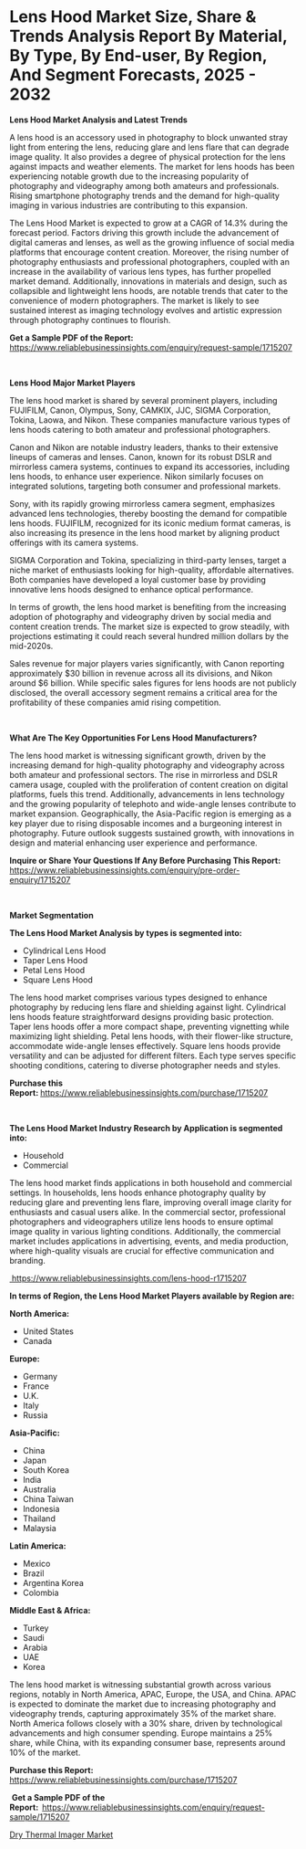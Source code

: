 <p><h1>Lens Hood Market Size, Share & Trends Analysis Report By Material, By Type, By End-user, By Region, And Segment Forecasts, 2025 - 2032</h1></p><p><strong>Lens Hood Market Analysis and Latest Trends</strong></p>
<p><p>A lens hood is an accessory used in photography to block unwanted stray light from entering the lens, reducing glare and lens flare that can degrade image quality. It also provides a degree of physical protection for the lens against impacts and weather elements. The market for lens hoods has been experiencing notable growth due to the increasing popularity of photography and videography among both amateurs and professionals. Rising smartphone photography trends and the demand for high-quality imaging in various industries are contributing to this expansion.</p><p>The Lens Hood Market is expected to grow at a CAGR of 14.3% during the forecast period. Factors driving this growth include the advancement of digital cameras and lenses, as well as the growing influence of social media platforms that encourage content creation. Moreover, the rising number of photography enthusiasts and professional photographers, coupled with an increase in the availability of various lens types, has further propelled market demand. Additionally, innovations in materials and design, such as collapsible and lightweight lens hoods, are notable trends that cater to the convenience of modern photographers. The market is likely to see sustained interest as imaging technology evolves and artistic expression through photography continues to flourish.</p></p>
<p><strong>Get a Sample PDF of the Report:&nbsp;</strong> <a href="https://www.reliablebusinessinsights.com/enquiry/request-sample/1715207?utm_campaign=2440&utm_medium=2&utm_source=Github&utm_content=ia&utm_term=28032025&utm_id=lens-hood">https://www.reliablebusinessinsights.com/enquiry/request-sample/1715207</a></p>
<p>&nbsp;</p>
<p><strong>Lens Hood Major Market Players</strong></p>
<p><p>The lens hood market is shared by several prominent players, including FUJIFILM, Canon, Olympus, Sony, CAMKIX, JJC, SIGMA Corporation, Tokina, Laowa, and Nikon. These companies manufacture various types of lens hoods catering to both amateur and professional photographers.</p><p>Canon and Nikon are notable industry leaders, thanks to their extensive lineups of cameras and lenses. Canon, known for its robust DSLR and mirrorless camera systems, continues to expand its accessories, including lens hoods, to enhance user experience. Nikon similarly focuses on integrated solutions, targeting both consumer and professional markets.</p><p>Sony, with its rapidly growing mirrorless camera segment, emphasizes advanced lens technologies, thereby boosting the demand for compatible lens hoods. FUJIFILM, recognized for its iconic medium format cameras, is also increasing its presence in the lens hood market by aligning product offerings with its camera systems. </p><p>SIGMA Corporation and Tokina, specializing in third-party lenses, target a niche market of enthusiasts looking for high-quality, affordable alternatives. Both companies have developed a loyal customer base by providing innovative lens hoods designed to enhance optical performance.</p><p>In terms of growth, the lens hood market is benefiting from the increasing adoption of photography and videography driven by social media and content creation trends. The market size is expected to grow steadily, with projections estimating it could reach several hundred million dollars by the mid-2020s.</p><p>Sales revenue for major players varies significantly, with Canon reporting approximately $30 billion in revenue across all its divisions, and Nikon around $6 billion. While specific sales figures for lens hoods are not publicly disclosed, the overall accessory segment remains a critical area for the profitability of these companies amid rising competition.</p></p>
<p>&nbsp;</p>
<p><strong>What Are The Key Opportunities For Lens Hood Manufacturers?</strong></p>
<p><p>The lens hood market is witnessing significant growth, driven by the increasing demand for high-quality photography and videography across both amateur and professional sectors. The rise in mirrorless and DSLR camera usage, coupled with the proliferation of content creation on digital platforms, fuels this trend. Additionally, advancements in lens technology and the growing popularity of telephoto and wide-angle lenses contribute to market expansion. Geographically, the Asia-Pacific region is emerging as a key player due to rising disposable incomes and a burgeoning interest in photography. Future outlook suggests sustained growth, with innovations in design and material enhancing user experience and performance.</p></p>
<p><strong>Inquire or Share Your Questions If Any Before Purchasing This Report:</strong> <a href="https://www.reliablebusinessinsights.com/enquiry/pre-order-enquiry/1715207?utm_campaign=2440&utm_medium=2&utm_source=Github&utm_content=ia&utm_term=28032025&utm_id=lens-hood">https://www.reliablebusinessinsights.com/enquiry/pre-order-enquiry/1715207</a></p>
<p>&nbsp;</p>
<p><strong>Market Segmentation</strong></p>
<p><strong>The Lens Hood Market Analysis by types is segmented into:</strong></p>
<p><ul><li>Cylindrical Lens Hood</li><li>Taper Lens Hood</li><li>Petal Lens Hood</li><li>Square Lens Hood</li></ul></p>
<p><p>The lens hood market comprises various types designed to enhance photography by reducing lens flare and shielding against light. Cylindrical lens hoods feature straightforward designs providing basic protection. Taper lens hoods offer a more compact shape, preventing vignetting while maximizing light shielding. Petal lens hoods, with their flower-like structure, accommodate wide-angle lenses effectively. Square lens hoods provide versatility and can be adjusted for different filters. Each type serves specific shooting conditions, catering to diverse photographer needs and styles.</p></p>
<p><strong>Purchase this Report:&nbsp;</strong><a href="https://www.reliablebusinessinsights.com/purchase/1715207?utm_campaign=2440&utm_medium=2&utm_source=Github&utm_content=ia&utm_term=28032025&utm_id=lens-hood">https://www.reliablebusinessinsights.com/purchase/1715207</a></p>
<p>&nbsp;</p>
<p><strong>The Lens Hood Market Industry Research by Application is segmented into:</strong></p>
<p><ul><li>Household</li><li>Commercial</li></ul></p>
<p><p>The lens hood market finds applications in both household and commercial settings. In households, lens hoods enhance photography quality by reducing glare and preventing lens flare, improving overall image clarity for enthusiasts and casual users alike. In the commercial sector, professional photographers and videographers utilize lens hoods to ensure optimal image quality in various lighting conditions. Additionally, the commercial market includes applications in advertising, events, and media production, where high-quality visuals are crucial for effective communication and branding.</p></p>
<p><a href="https://www.reliablebusinessinsights.com/lens-hood-r1715207?utm_campaign=2440&utm_medium=2&utm_source=Github&utm_content=ia&utm_term=28032025&utm_id=lens-hood">&nbsp;https://www.reliablebusinessinsights.com/lens-hood-r1715207</a></p>
<p><strong>In terms of Region, the Lens Hood Market Players available by Region are:</strong></p>
<p>
    <p> <strong> North America: </strong>
        <ul>
            <li>United States</li>
            <li>Canada</li>
        </ul>
        </p> 
    <p> <strong> Europe: </strong>
        <ul>
            <li>Germany</li>
            <li>France</li>
            <li>U.K.</li>
            <li>Italy</li>
            <li>Russia</li>
        </ul>
        </p> 
    <p> <strong> Asia-Pacific: </strong>
        <ul>
            <li>China</li>
            <li>Japan</li>
            <li>South Korea</li>
            <li>India</li>
            <li>Australia</li>
            <li>China Taiwan</li>
            <li>Indonesia</li>
            <li>Thailand</li>
            <li>Malaysia</li>
        </ul>
        </p> 
    <p> <strong> Latin America: </strong>
        <ul>
            <li>Mexico</li>
            <li>Brazil</li>
            <li>Argentina Korea</li>
            <li>Colombia</li>
        </ul>
        </p> 
    <p> <strong> Middle East & Africa: </strong>
        <ul>
            <li>Turkey</li>
            <li>Saudi</li>
            <li>Arabia</li>
            <li>UAE</li>
            <li>Korea</li>
        </ul>
    </p>
    </p>
<p><p>The lens hood market is witnessing substantial growth across various regions, notably in North America, APAC, Europe, the USA, and China. APAC is expected to dominate the market due to increasing photography and videography trends, capturing approximately 35% of the market share. North America follows closely with a 30% share, driven by technological advancements and high consumer spending. Europe maintains a 25% share, while China, with its expanding consumer base, represents around 10% of the market.</p></p>
<p><strong>Purchase this Report: </strong><a href="https://www.reliablebusinessinsights.com/purchase/1715207?utm_campaign=2440&utm_medium=2&utm_source=Github&utm_content=ia&utm_term=28032025&utm_id=lens-hood">https://www.reliablebusinessinsights.com/purchase/1715207</a></p>
<p>&nbsp;<strong>Get a Sample PDF of the Report:&nbsp;&nbsp;</strong><a href="https://www.reliablebusinessinsights.com/enquiry/request-sample/1715207?utm_campaign=2440&utm_medium=2&utm_source=Github&utm_content=ia&utm_term=28032025&utm_id=lens-hood">https://www.reliablebusinessinsights.com/enquiry/request-sample/1715207</a></p>
<p><strong></strong></p>
<p><p><a href="https://github.com/hillsmyung726/Market-Research-Report-List-1/blob/main/dry-thermal-imager-market.md?utm_campaign=2440&utm_medium=2&utm_source=Github&utm_content=ia&utm_term=28032025&utm_id=lens-hood">Dry Thermal Imager Market</a></p></p>